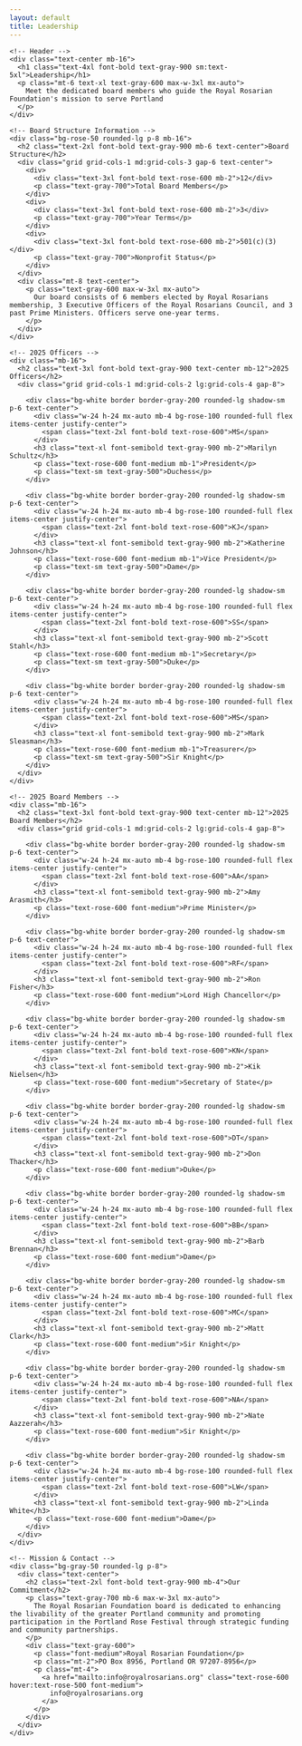 ```yaml
---
layout: default
title: Leadership
---
```


<div class="bg-white py-16">
  <div class="max-w-7xl mx-auto px-4 sm:px-6 lg:px-8">
    
    <!-- Header -->
    <div class="text-center mb-16">
      <h1 class="text-4xl font-bold text-gray-900 sm:text-5xl">Leadership</h1>
      <p class="mt-6 text-xl text-gray-600 max-w-3xl mx-auto">
        Meet the dedicated board members who guide the Royal Rosarian Foundation's mission to serve Portland
      </p>
    </div>

    <!-- Board Structure Information -->
    <div class="bg-rose-50 rounded-lg p-8 mb-16">
      <h2 class="text-2xl font-bold text-gray-900 mb-6 text-center">Board Structure</h2>
      <div class="grid grid-cols-1 md:grid-cols-3 gap-6 text-center">
        <div>
          <div class="text-3xl font-bold text-rose-600 mb-2">12</div>
          <p class="text-gray-700">Total Board Members</p>
        </div>
        <div>
          <div class="text-3xl font-bold text-rose-600 mb-2">3</div>
          <p class="text-gray-700">Year Terms</p>
        </div>
        <div>
          <div class="text-3xl font-bold text-rose-600 mb-2">501(c)(3)</div>
          <p class="text-gray-700">Nonprofit Status</p>
        </div>
      </div>
      <div class="mt-8 text-center">
        <p class="text-gray-600 max-w-3xl mx-auto">
          Our board consists of 6 members elected by Royal Rosarians membership, 3 Executive Officers of the Royal Rosarians Council, and 3 past Prime Ministers. Officers serve one-year terms.
        </p>
      </div>
    </div>

    <!-- 2025 Officers -->
    <div class="mb-16">
      <h2 class="text-3xl font-bold text-gray-900 text-center mb-12">2025 Officers</h2>
      <div class="grid grid-cols-1 md:grid-cols-2 lg:grid-cols-4 gap-8">
        
        <div class="bg-white border border-gray-200 rounded-lg shadow-sm p-6 text-center">
          <div class="w-24 h-24 mx-auto mb-4 bg-rose-100 rounded-full flex items-center justify-center">
            <span class="text-2xl font-bold text-rose-600">MS</span>
          </div>
          <h3 class="text-xl font-semibold text-gray-900 mb-2">Marilyn Schultz</h3>
          <p class="text-rose-600 font-medium mb-1">President</p>
          <p class="text-sm text-gray-500">Duchess</p>
        </div>

        <div class="bg-white border border-gray-200 rounded-lg shadow-sm p-6 text-center">
          <div class="w-24 h-24 mx-auto mb-4 bg-rose-100 rounded-full flex items-center justify-center">
            <span class="text-2xl font-bold text-rose-600">KJ</span>
          </div>
          <h3 class="text-xl font-semibold text-gray-900 mb-2">Katherine Johnson</h3>
          <p class="text-rose-600 font-medium mb-1">Vice President</p>
          <p class="text-sm text-gray-500">Dame</p>
        </div>

        <div class="bg-white border border-gray-200 rounded-lg shadow-sm p-6 text-center">
          <div class="w-24 h-24 mx-auto mb-4 bg-rose-100 rounded-full flex items-center justify-center">
            <span class="text-2xl font-bold text-rose-600">SS</span>
          </div>
          <h3 class="text-xl font-semibold text-gray-900 mb-2">Scott Stahl</h3>
          <p class="text-rose-600 font-medium mb-1">Secretary</p>
          <p class="text-sm text-gray-500">Duke</p>
        </div>

        <div class="bg-white border border-gray-200 rounded-lg shadow-sm p-6 text-center">
          <div class="w-24 h-24 mx-auto mb-4 bg-rose-100 rounded-full flex items-center justify-center">
            <span class="text-2xl font-bold text-rose-600">MS</span>
          </div>
          <h3 class="text-xl font-semibold text-gray-900 mb-2">Mark Sleasman</h3>
          <p class="text-rose-600 font-medium mb-1">Treasurer</p>
          <p class="text-sm text-gray-500">Sir Knight</p>
        </div>
      </div>
    </div>

    <!-- 2025 Board Members -->
    <div class="mb-16">
      <h2 class="text-3xl font-bold text-gray-900 text-center mb-12">2025 Board Members</h2>
      <div class="grid grid-cols-1 md:grid-cols-2 lg:grid-cols-4 gap-8">
        
        <div class="bg-white border border-gray-200 rounded-lg shadow-sm p-6 text-center">
          <div class="w-24 h-24 mx-auto mb-4 bg-rose-100 rounded-full flex items-center justify-center">
            <span class="text-2xl font-bold text-rose-600">AA</span>
          </div>
          <h3 class="text-xl font-semibold text-gray-900 mb-2">Amy Arasmith</h3>
          <p class="text-rose-600 font-medium">Prime Minister</p>
        </div>

        <div class="bg-white border border-gray-200 rounded-lg shadow-sm p-6 text-center">
          <div class="w-24 h-24 mx-auto mb-4 bg-rose-100 rounded-full flex items-center justify-center">
            <span class="text-2xl font-bold text-rose-600">RF</span>
          </div>
          <h3 class="text-xl font-semibold text-gray-900 mb-2">Ron Fisher</h3>
          <p class="text-rose-600 font-medium">Lord High Chancellor</p>
        </div>

        <div class="bg-white border border-gray-200 rounded-lg shadow-sm p-6 text-center">
          <div class="w-24 h-24 mx-auto mb-4 bg-rose-100 rounded-full flex items-center justify-center">
            <span class="text-2xl font-bold text-rose-600">KN</span>
          </div>
          <h3 class="text-xl font-semibold text-gray-900 mb-2">Kik Nielsen</h3>
          <p class="text-rose-600 font-medium">Secretary of State</p>
        </div>

        <div class="bg-white border border-gray-200 rounded-lg shadow-sm p-6 text-center">
          <div class="w-24 h-24 mx-auto mb-4 bg-rose-100 rounded-full flex items-center justify-center">
            <span class="text-2xl font-bold text-rose-600">DT</span>
          </div>
          <h3 class="text-xl font-semibold text-gray-900 mb-2">Don Thacker</h3>
          <p class="text-rose-600 font-medium">Duke</p>
        </div>

        <div class="bg-white border border-gray-200 rounded-lg shadow-sm p-6 text-center">
          <div class="w-24 h-24 mx-auto mb-4 bg-rose-100 rounded-full flex items-center justify-center">
            <span class="text-2xl font-bold text-rose-600">BB</span>
          </div>
          <h3 class="text-xl font-semibold text-gray-900 mb-2">Barb Brennan</h3>
          <p class="text-rose-600 font-medium">Dame</p>
        </div>

        <div class="bg-white border border-gray-200 rounded-lg shadow-sm p-6 text-center">
          <div class="w-24 h-24 mx-auto mb-4 bg-rose-100 rounded-full flex items-center justify-center">
            <span class="text-2xl font-bold text-rose-600">MC</span>
          </div>
          <h3 class="text-xl font-semibold text-gray-900 mb-2">Matt Clark</h3>
          <p class="text-rose-600 font-medium">Sir Knight</p>
        </div>

        <div class="bg-white border border-gray-200 rounded-lg shadow-sm p-6 text-center">
          <div class="w-24 h-24 mx-auto mb-4 bg-rose-100 rounded-full flex items-center justify-center">
            <span class="text-2xl font-bold text-rose-600">NA</span>
          </div>
          <h3 class="text-xl font-semibold text-gray-900 mb-2">Nate Aazzerah</h3>
          <p class="text-rose-600 font-medium">Sir Knight</p>
        </div>

        <div class="bg-white border border-gray-200 rounded-lg shadow-sm p-6 text-center">
          <div class="w-24 h-24 mx-auto mb-4 bg-rose-100 rounded-full flex items-center justify-center">
            <span class="text-2xl font-bold text-rose-600">LW</span>
          </div>
          <h3 class="text-xl font-semibold text-gray-900 mb-2">Linda White</h3>
          <p class="text-rose-600 font-medium">Dame</p>
        </div>
      </div>
    </div>

    <!-- Mission & Contact -->
    <div class="bg-gray-50 rounded-lg p-8">
      <div class="text-center">
        <h2 class="text-2xl font-bold text-gray-900 mb-4">Our Commitment</h2>
        <p class="text-gray-700 mb-6 max-w-3xl mx-auto">
          The Royal Rosarian Foundation board is dedicated to enhancing the livability of the greater Portland community and promoting participation in the Portland Rose Festival through strategic funding and community partnerships.
        </p>
        <div class="text-gray-600">
          <p class="font-medium">Royal Rosarian Foundation</p>
          <p class="mt-2">PO Box 8956, Portland OR 97207-8956</p>
          <p class="mt-4">
            <a href="mailto:info@royalrosarians.org" class="text-rose-600 hover:text-rose-500 font-medium">
              info@royalrosarians.org
            </a>
          </p>
        </div>
      </div>
    </div>
  </div>
</div>